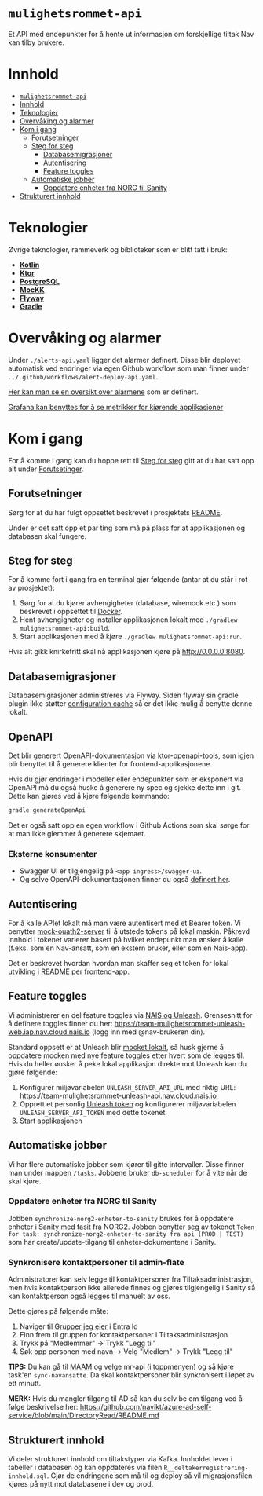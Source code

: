 # `mulighetsrommet-api`

<p>
Et API med endepunkter for å hente ut informasjon om forskjellige tiltak Nav kan tilby brukere.
</p>

# Innhold

- [`mulighetsrommet-api`](#mulighetsrommet-api)
- [Innhold](#innhold)
- [Teknologier](#teknologier)
- [Overvåking og alarmer](#overvåking-og-alarmer)
- [Kom i gang](#kom-i-gang)
    - [Forutsetninger](#forutsetninger)
    - [Steg for steg](#steg-for-steg)
        - [Databasemigrasjoner](#databasemigrasjoner)
        - [Autentisering](#autentisering)
        - [Feature toggles](#feature-toggles)
    - [Automatiske jobber](#automatiske-jobber)
        - [Oppdatere enheter fra NORG til Sanity](#oppdatere-enheter-fra-norg-til-sanity)
- [Strukturert innhold](#strukturert-innhold)

# <a name="teknologier"></a>Teknologier

Øvrige teknologier, rammeverk og biblioteker som er blitt tatt i bruk:

- [**Kotlin**](https://kotlinlang.org/)
- [**Ktor**](https://ktor.io/)
- [**PostgreSQL**](https://www.postgresql.org/)
- [**MocKK**](https://mockk.io/)
- [**Flyway**](https://flywaydb.org/)
- [**Gradle**](https://gradle.org/)

# <a name="overvaking"></a>Overvåking og alarmer

Under `./alerts-api.yaml` ligger det alarmer definert. Disse blir deployet automatisk ved endringer via egen Github
workflow som man finner under `../.github/workflows/alert-deploy-api.yaml`.

[Her kan man se en oversikt over alarmene](https://prometheus.dev-gcp.nais.io/alerts?search=mulighetsr) som er definert.

[Grafana kan benyttes for å se metrikker for kjørende applikasjoner](https://grafana.nais.io/d/8W2DNq6nk/mulighetsrommet-api?orgId=1&var-datasource=prod-gcp&var-duration=15m&var-team=team-mulighetsrommet&from=now-15m&to=now)

# <a name="kom-i-gang"></a>Kom i gang

For å komme i gang kan du hoppe rett til [Steg for steg](#steg-for-steg) gitt at du har satt opp alt
under [Forutsetinger](#forutsetninger).

## <a name="forutsetninger"></a>Forutsetninger

Sørg for at du har fulgt oppsettet beskrevet i prosjektets [README](../README.md#oppsett).

Under er det satt opp et par ting som må på plass for at applikasjonen og databasen skal fungere.

## <a name="steg-for-steg"></a>Steg for steg

For å komme fort i gang fra en terminal gjør følgende (antar at du står i rot av prosjektet):

1. Sørg for at du kjører avhengigheter (database, wiremock etc.) som beskrevet i oppsettet
   til [Docker](../README.md#docker).
2. Hent avhengigheter og installer applikasjonen lokalt med `./gradlew mulighetsrommet-api:build`.
3. Start applikasjonen med å kjøre `./gradlew mulighetsrommet-api:run`.

Hvis alt gikk knirkefritt skal nå applikasjonen kjøre på <http://0.0.0.0:8080>.

## Databasemigrasjoner

Databasemigrasjoner administreres via Flyway. Siden flyway sin gradle plugin ikke
støtter [configuration cache](https://docs.gradle.org/current/userguide/configuration_cache.html) så er det ikke mulig å
benytte denne lokalt.

## OpenAPI

Det blir generert OpenAPI-dokumentasjon via [ktor-openapi-tools](https://github.com/SMILEY4/ktor-openapi-tools), som
igjen blir benyttet til å generere klienter for frontend-applikasjonene.

Hvis du gjør endringer i modeller eller endepunkter som er eksponert via OpenAPI må du også huske å generere ny spec og
sjekke dette inn i git. Dette kan gjøres ved å kjøre følgende kommando:

```bash
gradle generateOpenApi
```

Det er også satt opp en egen workflow i Github Actions som skal sørge for at man ikke glemmer å generere skjemaet.

### Eksterne konsumenter

- Swagger UI er tilgjengelig på `<app ingress>/swagger-ui`.
- Og selve OpenAPI-dokumentasjonen finner du også [definert her](./src/main/resouces/web/openapi-public.yaml).

## Autentisering

For å kalle APIet lokalt må man være autentisert med et Bearer token. Vi
benytter [mock-ouath2-server](https://github.com/navikt/mock-oauth2-server) til å utstede tokens på lokal maskin.
Påkrevd innhold i tokenet varierer basert på hvilket endepunkt man ønsker å kalle (f.eks. som en Nav-ansatt, som en
ekstern bruker, eller som en Nais-app).

Det er beskrevet hvordan hvordan man skaffer seg et token for lokal utvikling i README per frontend-app.

## Feature toggles

Vi administrerer en del feature toggles via [NAIS og Unleash](https://doc.nais.io/addons/unleash/).
Grensesnitt for å definere toggles finner du her: https://team-mulighetsrommet-unleash-web.iap.nav.cloud.nais.io
(logg inn med @nav-brukeren din).

Standard oppsett er at Unleash blir [mocket lokalt](../README.md#mocks-via-wiremock), så husk gjerne å oppdatere mocken
med nye feature toggles etter hvert som de legges til.
Hvis du heller ønsker å peke lokal applikasjon direkte mot Unleash kan du gjøre følgende:

1. Konfigurer miljøvariabelen `UNLEASH_SERVER_API_URL` med riktig
   URL: https://team-mulighetsrommet-unleash-api.nav.cloud.nais.io
2. Opprett et
   personlig [Unleash token](https://team-mulighetsrommet-unleash-web.iap.nav.cloud.nais.io/profile/personal-api-tokens)
   og konfigurerer miljøvariabelen `UNLEASH_SERVER_API_TOKEN` med dette tokenet
3. Start applikasjonen

## Automatiske jobber

Vi har flere automatiske jobber som kjører til gitte intervaller. Disse finner man under mappen `/tasks`. Jobbene
bruker `db-scheduler` for å vite når de skal kjøre.

### Oppdatere enheter fra NORG til Sanity

Jobben `synchronize-norg2-enheter-to-sanity` brukes for å oppdatere enheter i Sanity med fasit fra NORG2.
Jobben benytter seg av tokenet `Token for task: synchronize-norg2-enheter-to-sanity fra api (PROD | TEST)` som har
create/update-tilgang til enheter-dokumentene i Sanity.

### Synkronisere kontaktpersoner til admin-flate

Administratorer kan selv legge til kontaktpersoner fra Tiltaksadministrasjon, men hvis kontaktperson ikke allerede
finnes og gjøres tilgjengelig i Sanity så kan kontaktperson også legges til manuelt av oss.

Dette gjøres på følgende måte:

1. Naviger til [Grupper jeg eier](https://myaccount.microsoft.com/groups/groups-i-own) i Entra Id
2. Finn frem til gruppen for kontaktpersoner i Tiltaksadministrasjon
3. Trykk på "Medlemmer" -> Trykk "Legg til"
4. Søk opp personen med navn -> Velg "Medlem" -> Trykk "Legg til"

**TIPS:** Du kan gå til [MAAM](https://mulighetsrommet-arena-adapter-manager.intern.nav.no/) og velge mr-api (i
toppmenyen) og så kjøre task'en `sync-navansatte`. Da skal kontaktpersoner blir synkronisert i løpet av ett minutt.

**MERK:** Hvis du mangler tilgang til AD så kan du selv be om tilgang ved å følge beskrivelse
her: https://github.com/navikt/azure-ad-self-service/blob/main/DirectoryRead/README.md

## <a name="strukturert-innhold"></a>Strukturert innhold

Vi deler strukturert innhold om tiltakstyper via Kafka.
Innholdet lever i tabeller i databasen og kan oppdateres via filen `R__deltakerregistrering-innhold.sql`. Gjør de
endringene som må til og deploy så vil migrasjonsfilen kjøres på nytt mot databasene i dev og prod.

